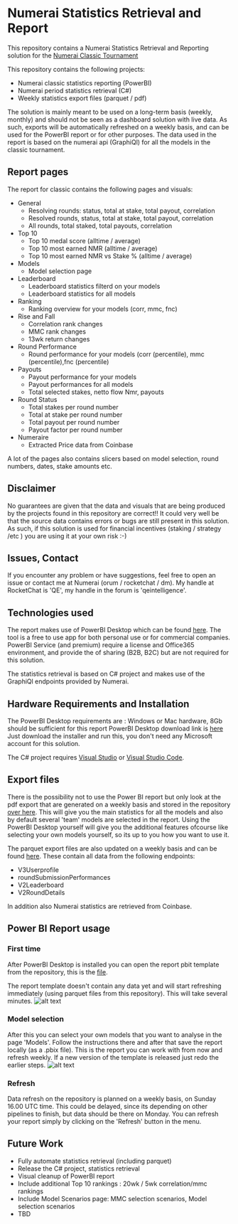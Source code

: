 
# Numerai Statistics Retrieval and Report
This repository contains a Numerai Statistics Retrieval and Reporting solution for the [Numerai Classic Tournament](https://numer.ai)

This repository contains the following projects:

- Numerai classic statistics reporting (PowerBI)
- Numerai period statistics retrieval (C#)
- Weekly statistics export files (parquet / pdf)

The solution is mainly meant to be used on a long-term basis (weekly, monthly) and should not be seen as a dashboard solution with live data. As such, exports will be automatically refreshed on a weekly basis, and can be used for the PowerBI report or for other purposes. The data used in the report is based on the numerai api (GraphiQl) for all the models in the classic tournament.

## Report pages
The report for classic contains the following pages and visuals:

- General
  - Resolving rounds: status, total at stake, total payout, correlation
  - Resolved rounds, status, total at stake, total payout, correlation
  - All rounds, total staked, total payouts, correlation
- Top 10
  - Top 10 medal score (alltime / average)
  - Top 10 most earned NMR (alltime / average)
  - Top 10 most earned NMR vs Stake % (alltime / average)
- Models
  - Model selection page
- Leaderboard
  - Leaderboard statistics filterd on your models
  - Leaderboard statistics for all models
- Ranking
  - Ranking overview for your models (corr, mmc, fnc)
- Rise and Fall
  - Correlation rank changes
  - MMC rank changes
  - 13wk return changes
- Round Performance
  - Round performance for your models (corr (percentile), mmc (percentile),fnc (percentile)
- Payouts
  - Payout performance for your models
  - Payout performances for all models
  - Total selected stakes, netto flow Nmr, payouts
- Round Status
  - Total stakes per round number
  - Total at stake per round number
  - Total payout per round number
  - Payout factor per round number
- Numeraire
  - Extracted Price data from Coinbase

A lot of the pages also contains slicers based on model selection, round numbers, dates, stake amounts etc.

## Disclaimer
No guarantees are given that the data and visuals that are being produced by the projects found in this repository are correct!! It could very well be that the source data contains errors or bugs are still present in this solution. As such, if this solution is used for financial incentives (staking / strategy /etc ) you are using it at your own risk :-)

## Issues, Contact
If you encounter any problem or have suggestions, feel free to open an issue or contact me at Numerai (orum / rocketchat / dm). My handle at RocketChat is 'QE', my handle in the forum is 'qeintelligence'.

## Technologies used
The report makes use of PowerBI Desktop which can be found [here](https://powerbi.microsoft.com/en-us/downloads/). The tool is a free to use app for both personal use or for commercial companies. PowerBI Service (and premium) require a license and Office365 environment, and provide the of sharing (B2B, B2C) but are not required for this solution.

The statistics retrieval is based on C# project and makes use of the GraphiQl endpoints provided by Numerai.

## Hardware Requirements and Installation
The PowerBI Desktop requirements are : Windows or Mac hardware, 8Gb should be sufficient for this report
PowerBI Desktop download link is [here](https://aka.ms/pbiSingleInstaller)
Just download the installer and run this, you don't need any Microsoft account for this solution.

The C# project requires [Visual Studio](https://visualstudio.microsoft.com/downloads/) or [Visual Studio Code](https://code.visualstudio.com/download).


## Export files
There is the possibility not to use the Power BI report but only look at the pdf export that are generated on a weekly basis and stored in the repository [over here](https://github.com/jos1977/numerai_statistics/blob/main/classic/export/NumeraiClassicStatistics.pdf). This will give you the main statistics for all the models and also by default several 'team' models are selected in the report. Using the PowerBI Desktop yourself will give you the additional features ofcourse like selecting your own models yourself, so its up to you how you want to use it.

The parquet export files are also updated on a weekly basis and can be found [here](https://github.com/jos1977/numerai_statistics/tree/main/classic/parquet). These contain all data from the following endpoints:
 - V3Userprofile
 - roundSubmissionPerformances
 - V2Leaderboard
 - V2RoundDetails

In addition also Numerai statistics are retrieved from Coinbase.
## Power BI Report usage
### First time
After PowerBI Desktop is installed you can open the report pbit template from the repository, this is the [file](https://github.com/jos1977/numerai_statistics/blob/main/classic/pbi/NumeraiClassicStatistics.pbit).

The report template doesn't contain any data yet and will start refreshing immediately (using parquet files from this repository). This will take several minutes.
![alt text](../numerai_statistics/documentation/pbi_template.png "Initial Refresh")


### Model selection
After this you can select your own models that you want to analyse in the page 'Models'. Follow the instructions there and after that save the report locally (as a .pbix file). This is the report you can work with from now and refresh weekly. If a new version of the template is released just redo the earlier steps.
![alt text](../numerai_statistics/documentation/pbi_modelselect.png "Model Select")

### Refresh
Data refresh on the repository is planned on a weekly basis, on Sunday 16.00 UTC time. This could be delayed, since its depending on other pipelines to finish, but data should be there on Monday. You can refresh your report simply by clicking on the 'Refresh' button in the menu.


## Future Work
- Fully automate statistics retrieval (including parquet)
- Release the C# project, statistics retrieval
- Visual cleanup of PowerBI report
- Include additional Top 10 rankings : 20wk / 5wk correlation/mmc rankings
- Include Model Scenarios page: MMC selection scenarios, Model selection scenarios
- TBD
